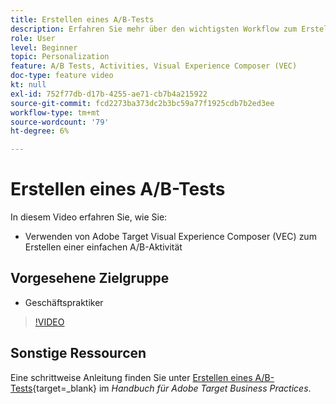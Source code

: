 ```yaml
---
title: Erstellen eines A/B-Tests
description: Erfahren Sie mehr über den wichtigsten Workflow zum Erstellen von A/B-Aktivitäten in [!DNL Adobe Target]. Erstellen Sie eine einfache A/B-Aktivität mit Visual Experience Composer (VEC).
role: User
level: Beginner
topic: Personalization
feature: A/B Tests, Activities, Visual Experience Composer (VEC)
doc-type: feature video
kt: null
exl-id: 752f77db-d17b-4255-ae71-cb7b4a215922
source-git-commit: fcd2273ba373dc2b3bc59a77f1925cdb7b2ed3ee
workflow-type: tm+mt
source-wordcount: '79'
ht-degree: 6%

---
```


# Erstellen eines A/B-Tests

In diesem Video erfahren Sie, wie Sie:

* Verwenden von Adobe Target Visual Experience Composer (VEC) zum Erstellen einer einfachen A/B-Aktivität

## Vorgesehene Zielgruppe

* Geschäftspraktiker

>[!VIDEO](https://video.tv.adobe.com/v/30169/?quality=12&captions=ger)

## Sonstige Ressourcen

Eine schrittweise Anleitung finden Sie unter [Erstellen eines A/B-Tests](https://experienceleague.adobe.com/docs/target/using/activities/abtest/create/test-create-ab.html?lang=de){target=_blank} im *Handbuch für Adobe Target Business Practices*.
